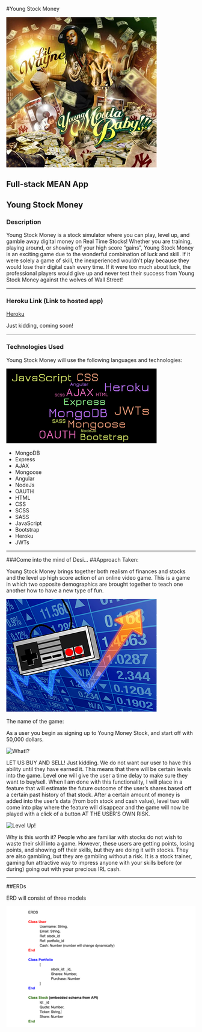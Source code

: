 #Young Stock Money

![Lil Wayne](readmeImg/lilwayne.jpg)


## Full-stack MEAN App

## Young Stock Money

### Description

Young Stock Money is a stock simulator where you can play, level up, and gamble away digital money on Real Time Stocks! Whether you are training, playing around, or showing off your high score “gains”, Young Stock Money is an exciting game due to the wonderful combination of luck and skill. If it were solely a game of skill, the inexperienced wouldn't play because they would lose their digital cash every time. If it were too much about luck, the professional players would give up and never test their success from Young Stock Money against the wolves of Wall Street!


---
### Heroku Link (Link to hosted app)

[Heroku](http://www.shroyco.com/sites/default/files/coming-soon_0.jpg)

Just kidding, coming soon!

---

### Technologies Used

Young Stock Money will use the following languages and technologies:

![MacDown logo](readmeImg/technologiesUsed.png)

* MongoDB
* Express
* AJAX
* Mongoose
* Angular
* NodeJs
* OAUTH
* HTML
* CSS
* SCSS
* SASS
* JavaScript
* Bootstrap
* Heroku
* JWTs

---

###Come into the mind of Desi...
##Approach Taken:

Young Stock Money brings together both realism of finances and stocks and the level up high score action of an online video game. This is a game in which two opposite demographics are brought together to teach one another how to have a new type of fun.

![Game Stocks](readmeImg/gameStocks.png)

The name of the game:

As a user you begin as signing up to Young Money Stock, and start off with 50,000 dollars.

![What!?](http://replygif.net/i/1403.gif)

LET US BUY AND SELL! Just kidding. We do not want our user to have this ability until they have earned it. This means that there will be certain levels into the game. Level one will give the user a time delay to make sure they want to buy/sell. When I am done with this functionality, I will place in a feature that will estimate the future outcome of the user’s shares based off a certain past history of that stock. After a certain amount of money is added into the user’s data (from both stock and cash value), level two will come into play where the feature will disappear and the game will now be played with a click of a button AT THE USER’S OWN RISK.

![Level Up!](http://66.media.tumblr.com/tumblr_m2u6wcClgw1qe29dro1_500.gif)

Why is this worth it? People who are familiar with stocks do not wish to waste their skill into a game. However, these users are getting points, losing points, and showing off their skills, but they are doing it with stocks. They are also gambling, but they are gambling without a risk. It is a stock trainer, gaming fun attractive way to impress anyone with your skills before (or during) going out with your precious IRL cash.

---

##ERDs

ERD will consist of three models

![ERDs](readmeImg/erd.png)

